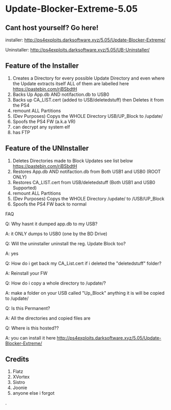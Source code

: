 # Update-Blocker-Extreme-5.05

## Cant host yourself? Go here!
installer: http://ps4exploits.darksoftware.xyz/5.05/Update-Blocker-Extreme/

Uninstaller: http://ps4exploits.darksoftware.xyz/5.05/UB-Uninstaller/

## Feature of the Installer
 1. Creates a Directory for every possible Update Directory and even where the Update extracts itself ALL of them are labelled here
 https://pastebin.com/rjBSbdtH
 2. Backs Up App.db AND notifaction.db to USB0
 3. Backs up CA_LIST.cert (added to USB/deletedstuff) then Deletes it from the PS4
 4. remount ALL Partitions
 5. (Dev Purposes) Copys the WHOLE Directory USB/UP_Block to /update/
 7. Spoofs the PS4 FW (a.k.a VR)
 8. can decrypt any system elf
 9. has FTP
 
 ## Feature of the UNInstaller
 1. Deletes Directories made to Block Updates see list below
 https://pastebin.com/rjBSbdtH
 2. Restores App.db AND notifaction.db from Both USB1 and USB0 (ROOT ONLY)
 3. Restores CA_LIST.cert from USB/deletedstuff (Both USB1 and USB0 Supported)
 4. remount ALL Partitions
 5. (Dev Purposes) Copys the WHOLE Directory /update/ to /USB/UP_Block
 6. Spoofs the PS4 FW back to normal

FAQ

Q: Why hasnt it dumped app.db to my USB?

A: it ONLY dumps to USB0 (one by the BD Drive)

Q: Will the uninstaller uninstall the reg. Update Block too?

A: yes

Q: How do i get back my CA_List.cert if i deleted the "deletedstuff" folder?


A: Reinstall your FW

Q: How do i copy a whole directory to /update/?

A: make a folder on your USB called "Up_Block" anything it is will be copied to /update/

Q: Is this Permanent?

A: All the directories and copied files are 

Q: Where is this hosted??

A: you can install it here http://ps4exploits.darksoftware.xyz/5.05/Update-Blocker-Extreme/

## Credits
1. Flatz
2. XVortex
3. Sistro
4. Joonie
5. anyone else i forgot

.
